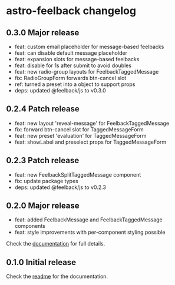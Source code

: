 # astro-feelback changelog

## 0.3.0 Major release
- feat: custom email placeholder for message-based feelbacks
- feat: can disable default message placeholder
- feat: expansion slots for message-based feelbacks
- feat: disable for 1s after submit to avoid doubles
- feat: new radio-group layouts for FeelbackTaggedMessage
- fix: RadioGroupForm forwards btn-cancel slot
- ref: turned a preset into a object to support props
- deps: updated @feelback/js to v0.3.0

## 0.2.4 Patch release
- feat: new layout 'reveal-message' for FeelbackTaggedMessage
- fix: forward btn-cancel slot for TaggedMessageForm
- feat: new preset 'evaluation' for TaggedMessageForm
- feat: showLabel and preselect props for TaggedMessageForm

## 0.2.3 Patch release
- feat: new FeelbackSplitTaggedMessage component
- fix: update package types
- deps: updated @feelback/js to v0.2.3

## 0.2.0 Major release
- feat: added FeelbackMessage and FeelbackTaggedMessage components
- feat: style improvements with per-component styling possible

Check the [documentation](https://www.feelback.dev/docs) for full details.

## 0.1.0 Initial release
Check the [readme](readme.md) for the documentation.
